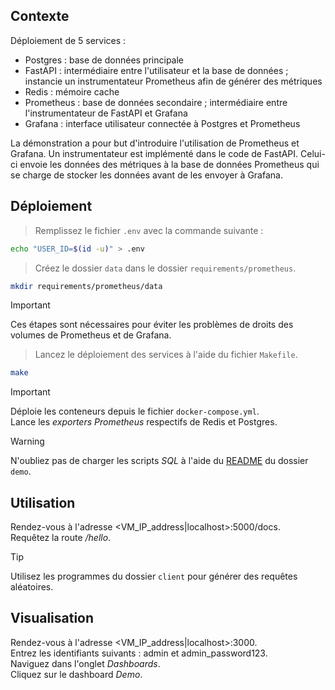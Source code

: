 ## Contexte

Déploiement de 5 services :

- Postgres : base de données principale
- FastAPI : intermédiaire entre l'utilisateur et la base de données ; instancie un instrumentateur Prometheus afin de générer des métriques
- Redis : mémoire cache
- Prometheus : base de données secondaire ; intermédiaire entre l'instrumentateur de FastAPI et Grafana
- Grafana : interface utilisateur connectée à Postgres et Prometheus

La démonstration a pour but d'introduire l'utilisation de Prometheus et Grafana.
Un instrumentateur est implémenté dans le code de FastAPI.
Celui-ci envoie les données des métriques à la base de données Prometheus qui se charge de stocker les données avant de les envoyer à Grafana.

## Déploiement

> Remplissez le fichier `.env` avec la commande suivante :

```bash
echo "USER_ID=$(id -u)" > .env
```

> Créez le dossier `data` dans le dossier `requirements/prometheus`.

```bash
mkdir requirements/prometheus/data
```

> [!IMPORTANT]
> Ces étapes sont nécessaires pour éviter les problèmes de droits des volumes de Prometheus et de Grafana.

> Lancez le déploiement des services à l'aide du fichier `Makefile`.

```bash
make
```

> [!IMPORTANT]
> Déploie les conteneurs depuis le fichier `docker-compose.yml`.  
> Lance les *exporters Prometheus* respectifs de Redis et Postgres.

> [!WARNING]
> N'oubliez pas de charger les scripts *SQL*  à l'aide du [README](https://github.com/DataScientest/dst_masterclass/tree/feature/issue-17/demo-prometheus_grafana-elasticapm/Monitoring_Observability/demo) du dossier `demo`.

## Utilisation

Rendez-vous à l'adresse <VM_IP_address|localhost>:5000/docs.  
Requêtez la route */hello*.

> [!TIP]
> Utilisez les programmes du dossier `client` pour générer des requêtes aléatoires.

## Visualisation

Rendez-vous à l'adresse <VM_IP_address|localhost>:3000.  
Entrez les identifiants suivants : admin et admin_password123.  
Naviguez dans l'onglet *Dashboards*.  
Cliquez sur le dashboard *Demo*.
